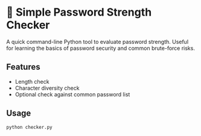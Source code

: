 # 🔐 Simple Password Strength Checker

A quick command-line Python tool to evaluate password strength. Useful for learning the basics of password security and common brute-force risks.

## Features
- Length check
- Character diversity check
- Optional check against common password list

## Usage

```bash
python checker.py

